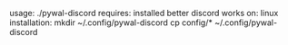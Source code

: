 usage: ./pywal-discord
requires: installed better discord
works on: linux
installation:
mkdir ~/.config/pywal-discord
cp config/* ~/.config/pywal-discord

